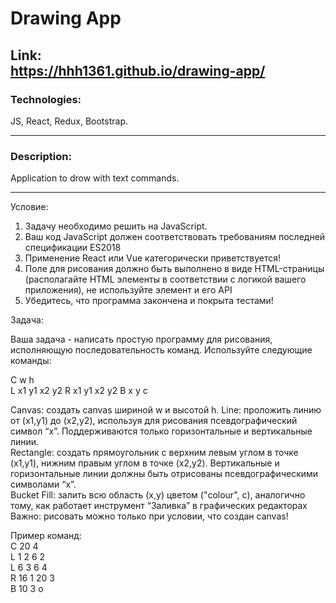  # Drawing App
Link:  
https://hhh1361.github.io/drawing-app/
---

### Technologies:  
JS, React, Redux, Bootstrap.

---
### Description:  
Application to drow with text commands.

 ---

Условие: 
1.	Задачу необходимо решить на JavaScript.  
2.	Ваш код JavaScript должен соответствовать требованиям последней спецификации ES2018 
3.	Применение React или Vue категорически приветствуется! 
4.	Поле для рисования должно быть выполнено в виде HTML-страницы (располагайте HTML элементы в соответствии с логикой вашего приложения), не используйте элемент <canvas> и его API 
5.	Убедитесь, что программа закончена и покрыта тестами! 
 
Задача: 
 
Ваша задача - написать простую программу для рисования, исполняющую последовательность команд. Используйте следующие команды: 
 
C w h  
L x1 y1 x2 y2 
R x1 y1 x2 y2 
B x y c 
 
Canvas: создать canvas шириной w и высотой h. 
Line: проложить линию от (x1,y1) до (x2,y2), используя для рисования псевдографический символ “x”. Поддерживаются только горизонтальные и вертикальные линии.  
Rectangle: создать прямоугольник с верхним левым углом в точке (x1,y1), нижним правым углом в точке (x2,y2). Вертикальные и горизонтальные линии должны быть отрисованы псевдографическими символами “x”.  
Bucket Fill: залить всю область (x,y) цветом ("colour", c), аналогично тому, как работает инструмент “Заливка” в графических редакторах 
Важно: рисовать можно только при условии, что создан canvas! 
 
Пример команд:  
C 20 4  
L 1 2 6 2  
L 6 3 6 4  
R 16 1 20 3  
B 10 3 o   
